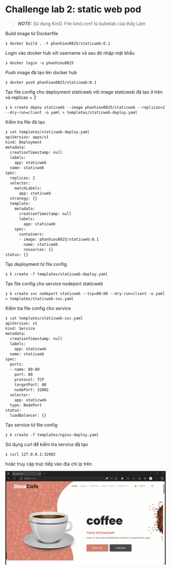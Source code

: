 # Challenge lab 2: static web pod

> **_NOTE:_** Sử dụng KinD. File kind.conf từ kubelab của thầy Lâm

Build image từ Dockerfile
```
❯ docker build . -t phanhieu0825/staticweb:0.1
```

Login vào docker hub với username và sau đó nhập mật khẩu
```
❯ docker login -u phanhieu0825
```
Push image đã tạo lên docker hub
```
❯ docker push phanhieu0825/staticweb:0.1
```

Tạo file config cho deployment staticweb với image staticweb đã tạo ở trên và replicas = 2

```
❯ k create depoy staticweb --image phanhieu0825/staticweb --replicas=2 --dry-run=client -o yaml > templates/staticweb-deploy.yaml
```
Kiểm tra file đã tạo

```
❯ cat templates/staticweb-deploy.yaml
apiVersion: apps/v1
kind: Deployment
metadata:
  creationTimestamp: null
  labels:
    app: staticweb
  name: staticweb
spec:
  replicas: 2
  selector:
    matchLabels:
      app: staticweb
  strategy: {}
  template:
    metadata:
      creationTimestamp: null
      labels:
        app: staticweb
    spec:
      containers:
      - image: phanhieu0825/staticweb:0.1
        name: staticweb
        resources: {}
status: {}

```

Tạo deployment từ file config

```
❯ k create -f templates/staticweb-deploy.yaml
```

Tạo file config cho service nodeport staticweb

```
❯ k create svc nodeport staticweb --tcp=80:80 --dry-run=client -o yaml > templates/staticweb-svc.yaml
```

Kiểm tra file config cho service

```
❯ cat templates/staticweb-svc.yaml
apiVersion: v1
kind: Service
metadata:
  creationTimestamp: null
  labels:
    app: staticweb
  name: staticweb
spec:
  ports:
  - name: 80-80
    port: 80
    protocol: TCP
    targetPort: 80
    nodePort: 32002
  selector:
    app: staticweb
  type: NodePort
status:
  loadBalancer: {}

```

Tạo service từ file config

```
❯ k create -f templates/nginx-deploy.yaml
```

Sử dụng curl để kiểm tra service đã tạo

```
❯ curl 127.0.0.1:32002
```
hoặc truy cập trực tiếp vào địa chỉ ip trên 

![alt text](./images/staticweb.png)